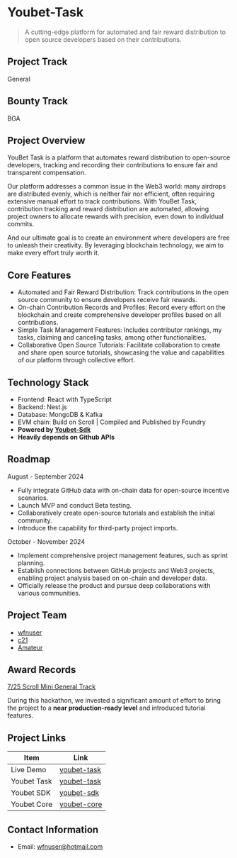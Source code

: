 # Youbet-Task

> A cutting-edge platform for automated and fair reward distribution to open source developers based on their contributions.

## Project Track

General

## Bounty Track

BGA

## Project Overview

YouBet Task is a platform that automates reward distribution to open-source developers, tracking and recording their contributions to ensure fair and transparent compensation.

Our platform addresses a common issue in the Web3 world: many airdrops are distributed evenly, which is neither fair nor efficient, often requiring extensive manual effort to track contributions. With YouBet Task, contribution tracking and reward distribution are automated, allowing project owners to allocate rewards with precision, even down to individual commits.

And our ultimate goal is to create an environment where developers are free to unleash their creativity. By leveraging blockchain technology, we aim to make every effort truly worth it.

## Core Features

- Automated and Fair Reward Distribution: Track contributions in the open source community to ensure developers receive fair rewards.
- On-chain Contribution Records and Profiles: Record every effort on the blockchain and create comprehensive developer profiles based on all contributions.
- Simple Task Management Features: Includes contributor rankings, my tasks, claiming and canceling tasks, among other functionalities.
- Collaborative Open Source Tutorials: Facilitate collaboration to create and share open source tutorials, showcasing the value and capabilities of our platform through collective effort.

## Technology Stack

- Frontend: React with TypeScript
- Backend: Nest.js
- Database: MongoDB & Kafka
- EVM chain: Build on Scroll | Compiled and Published by Foundry
- **Powered by [Youbet-Sdk](youbetdao.github.io)**
- **Heavily depends on Github APIs**

## Roadmap

August - September 2024

- Fully integrate GitHub data with on-chain data for open-source incentive scenarios.
- Launch MVP and conduct Beta testing.
- Collaboratively create open-source tutorials and establish the initial community.
- Introduce the capability for third-party project imports.

October - November 2024

- Implement comprehensive project management features, such as sprint planning.
- Establish connections between GitHub projects and Web3 projects, enabling project analysis based on on-chain and developer data.
- Officially release the product and pursue deep collaborations with various communities.

## Project Team

- [wfnuser](https://github.com/wfnuser)
- [c21](https://github.com/jerikchan)
- [Amateur](https://github.com/Amateur0x1)

## Award Records

[7/25 Scroll Mini General Track](https://www.hackquest.io/zh/hackathon/projects/Scroll-City-Cup-Hackathon-YouBet-Task)

During this hackathon, we invested a significant amount of effort to bring the project to a **near production-ready level** and introduced tutorial features.

## Project Links

| Item        | Link                                                    |
| ----------- | ------------------------------------------------------- |
| Live Demo   | [youbet-task](https://youbet-task.netlify.app/)         |
| Youbet Task | [youbet-task](https://github.com/YoubetDao/youbet-task) |
| Youbet SDK  | [youbet-sdk](https://youbetdao.github.io/)              |
| Youbet Core | [youbet-core](https://github.com/YoubetDao/youbet)      |

## Contact Information

- Email: [wfnuser@hotmail.com](mailto:wfnuser@hotmail.com)
